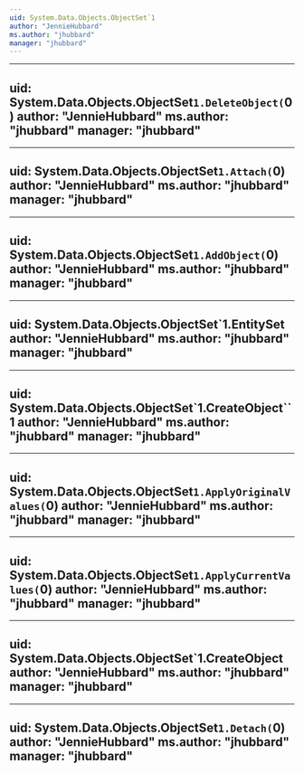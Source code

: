 ```yaml
---
uid: System.Data.Objects.ObjectSet`1
author: "JennieHubbard"
ms.author: "jhubbard"
manager: "jhubbard"
---
```


---
uid: System.Data.Objects.ObjectSet`1.DeleteObject(`0)
author: "JennieHubbard"
ms.author: "jhubbard"
manager: "jhubbard"
---

---
uid: System.Data.Objects.ObjectSet`1.Attach(`0)
author: "JennieHubbard"
ms.author: "jhubbard"
manager: "jhubbard"
---

---
uid: System.Data.Objects.ObjectSet`1.AddObject(`0)
author: "JennieHubbard"
ms.author: "jhubbard"
manager: "jhubbard"
---

---
uid: System.Data.Objects.ObjectSet`1.EntitySet
author: "JennieHubbard"
ms.author: "jhubbard"
manager: "jhubbard"
---

---
uid: System.Data.Objects.ObjectSet`1.CreateObject``1
author: "JennieHubbard"
ms.author: "jhubbard"
manager: "jhubbard"
---

---
uid: System.Data.Objects.ObjectSet`1.ApplyOriginalValues(`0)
author: "JennieHubbard"
ms.author: "jhubbard"
manager: "jhubbard"
---

---
uid: System.Data.Objects.ObjectSet`1.ApplyCurrentValues(`0)
author: "JennieHubbard"
ms.author: "jhubbard"
manager: "jhubbard"
---

---
uid: System.Data.Objects.ObjectSet`1.CreateObject
author: "JennieHubbard"
ms.author: "jhubbard"
manager: "jhubbard"
---

---
uid: System.Data.Objects.ObjectSet`1.Detach(`0)
author: "JennieHubbard"
ms.author: "jhubbard"
manager: "jhubbard"
---
